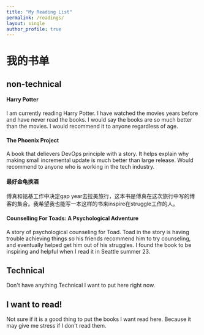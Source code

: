 ```yaml
---
title: "My Reading List"
permalink: /readings/
layout: single
author_profile: true
---
```


# 我的书单

## non-technical

#### Harry Potter
I am currently reading Harry Potter. I have watched the movies years before and have never read the books. I would say the books are so much better than the movies. I would recommend it to anyone regardless of age.

#### The Phoenix Project
A book that delievers DevOps principle with a story. It helps explain why making small incremental update is much better than large release. Would recommend to anyone who is working in the tech industry.

#### 最好金龟换酒
傅真和铭基工作中决定gap year去拉美旅行，这本书是傅真在这次旅行中写的博客的集合。我希望我也能写一本这样的书来inspire在struggle工作的人。

#### Counselling For Toads: A Psychological Adventure
A story of psychological counseling for Toad. Toad in the story is having trouble achieving things so his friends recommend him to try counseling, and eventually helped get him out of his struggles. I found the book to be inspiring and helpful when I read it in Seattle summer 23.

## Technical

Don't have anything Technical I want to put here right now.

## I want to read!

Not sure if it is a good thing to put the books I want read here. Because it may give me stress if I don't read them.